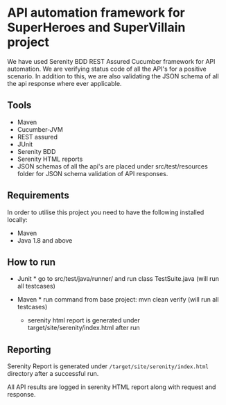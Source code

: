 
# API automation framework for SuperHeroes and SuperVillain project

We have used Serenity BDD REST Assured Cucumber framework for API automation. We are verifying status code of all the API's for a positive scenario. In addition to this, we are also validating the JSON schema of all the api response where ever applicable.


## Tools

* Maven
* Cucumber-JVM
* REST assured
* JUnit
* Serenity BDD 
* Serenity HTML reports
* JSON schemas of all the api's are placed under src/test/resources folder for JSON schema validation of API responses.

## Requirements

In order to utilise this project you need to have the following installed locally:

* Maven
* Java 1.8 and above


## How to run

* Junit
      * go to src/test/java/runner/ and run class TestSuite.java (will run all testcases)
    
* Maven
      * run command from base project: mvn clean verify (will run all testcases)
     * serenity html report is generated under target/site/serenity/index.html after run


## Reporting

Serenity Report is generated under `/target/site/serenity/index.html` directory after a successful run.

All API results are logged in serenity HTML report along with request and response.
